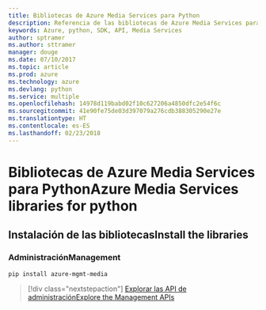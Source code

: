 ```yaml
---
title: Bibliotecas de Azure Media Services para Python
description: Referencia de las bibliotecas de Azure Media Services para Python
keywords: Azure, python, SDK, API, Media Services
author: sptramer
ms.author: sttramer
manager: douge
ms.date: 07/10/2017
ms.topic: article
ms.prod: azure
ms.technology: azure
ms.devlang: python
ms.service: multiple
ms.openlocfilehash: 14978d119babd02f10c627206a4850dfc2e54f6c
ms.sourcegitcommit: 41e90fe75de03d397079a276cdb388305290e27e
ms.translationtype: HT
ms.contentlocale: es-ES
ms.lasthandoff: 02/23/2018
---
```

# <a name="azure-media-services-libraries-for-python"></a><span data-ttu-id="1267d-104">Bibliotecas de Azure Media Services para Python</span><span class="sxs-lookup"><span data-stu-id="1267d-104">Azure Media Services libraries for python</span></span>

## <a name="install-the-libraries"></a><span data-ttu-id="1267d-105">Instalación de las bibliotecas</span><span class="sxs-lookup"><span data-stu-id="1267d-105">Install the libraries</span></span>


### <a name="management"></a><span data-ttu-id="1267d-106">Administración</span><span class="sxs-lookup"><span data-stu-id="1267d-106">Management</span></span>

```bash
pip install azure-mgmt-media
```
> [!div class="nextstepaction"]
> [<span data-ttu-id="1267d-107">Explorar las API de administración</span><span class="sxs-lookup"><span data-stu-id="1267d-107">Explore the Management APIs</span></span>](/python/api/overview/azure/mediaservices/management)